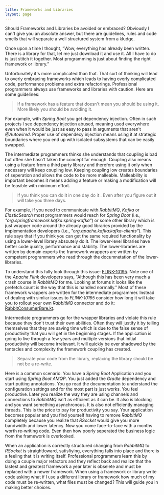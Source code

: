 ```yaml
---
title: Frameworks and Libraries
layout: page
---
```


<span class="intro">Should Frameworks and Libraries be avoided or embraced? </span> Obviously I can't give you an absolute answer, but there are guidelines, rules and code smells that will separate a well structured system from a kludge.

Once upon a time I thought, “Wow, everything has already been written. There is a library for that, let me just download it and use it. All I have to do is just stitch it together. Most programming is just about finding the right framework or library.”

Unfortunately it's more complicated than that. That sort of thinking will lead to overly embracing frameworks which leads to having overly complicated code,  performance problems and extra refactorings. Professional programmers always use frameworks and libraries with caution. Here are some guidelines:

>  If a framework has a feature that doesn't mean you should be using it. More likely you should be avoiding it.

For example, with _Spring Boot_ you get dependency injection. Often in such projects I see dependency injection abused, meaning used everywhere even when it would be just as easy to pass in arguments that aren't _@Autowired_. Proper use of dependecy injection means using it at strategic boundaries where you end up with isolated subsystems that can be easily swapped.

The intermediate programmers thinks she understands that coupling is bad but often she hasn't taken the concept far enough. Coupling also means using a feature from a third party library and therefore using it only when necessary will keep coupling low. Keeping coupling low creates boundaries of seperation and allows the code to be more malleable.  Malleability is important becomes it means adding a feature or making a modification will be feasible with minimum effort.

>   If you think you can do it in one day do it . Even after you figure out it will take you three days.

 For example, if you need to communicate with _RabbitMQ_, _Kafka_ or _ElasticSearch_  most programmers would reach for _Spring Boot_ (i.e., _"org.springframework.kafka:spring-kafka"_) or some other  library which is just wrapper code around the already good libraries provided by the implementation developers (i.e., _"org.apache.kafka:kafka-clients"_). This rule says that if you think you can get the same required functionality by using a lower-level library absoutely do it. The lower-level libraries have better code quality, performance and stability.  The lower-libraries are written by domain experts the framework wrappers are written by competent programmers who read through the documnetation of the lower-libraries.
 
To understand this fully look through this issue: [FLINK-10195](https://issues.apache.org/jira/browse/FLINK-10195).  Note one of the _Apache Flink_ developers  says, "Although this has been very much a crash course in _RabbitMQ_ for me.  Looking at forums it looks like the prefetch.count is the way that this is handled normally." Most of these framework wrappers are written for the intermediate programmer. Instead of dealing with simliar issues to _FLINK-10195_ consider how long it will take you to rollout your own _RabbitMQ_ connector and do it:  [RabbitConsumerBare.kt](https://gist.github.com/lfmunoz/c7922382a13e2c576ff77b3b9f3f99ae). 
  
Intermediate programmers go for the wrapper libraries  and violate this rule because they don't trust their own abilities. Often they will  justify it by  telling themselves that they are  saving time which  is due to the false sense of productivity that you will get  in the beginning stages. If the application is going to live through a few years and multiple versions that initial productivity will become irrelevant. It will quickly be over shadowed by the tentacles and complexity the framework coupling has created. 


>  Separate your code from the library, replacing the library should be not be a re-write.


Here is a common scenario:  You  have a _Spring Boot_ Application and you start using _Spring Boot AMQP_. You just added the _Gradle_ dependency and start putting annotations. You go read the documentation to understand the configuration settings and for the most part is just works.  You feel productive. Later you realize the way they are using channels and connections to _RabbitMQ_ isn't as efficient as it can be. It also is blocking and you want something asynchronous. It is also not efficiently managing threads. This is the price to pay for productivity you say. Your application becomes popular and you find yourself having to remove _RabbitMQ_ completely because you realize that _RSocket_ would give you more bandwidth and lower latency. Now you come face-to-face with a months worth re-writing code. Even then how poorly seperated the business logic from the framework is overlooked. 

When an application is correctly structured changing from _RabbitMQ_ to _RSocket_ is straightfoward, satisfiying, everything falls into place and there is a feeling that it is writing itself.  Professional programmers learn this by doing a couple major refactors and they reflect back and realize that the lastest and greatest framework a year later is obselete and must be replaced with a newer framework. When using a framework or library write code asking what if I use a different library or framework how much of my code must be re-written, what files must be changed? This will guide you in making better choices.





 













